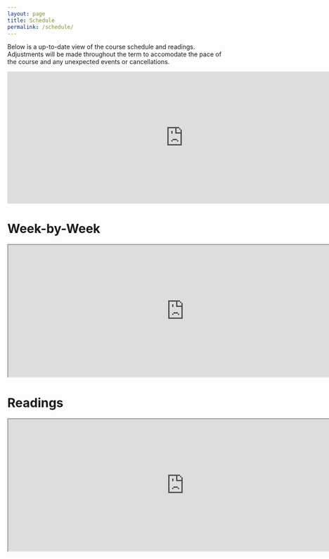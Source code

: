 ```yaml
---
layout: page
title: Schedule
permalink: /schedule/
---
```


Below is a up-to-date view of the course schedule and readings. Adjustments will be made throughout the term to accomodate the pace of the course and any unexpected events or cancellations.

<iframe src="https://www.google.com/calendar/embed?showTitle=0&amp;showPrint=0&amp;showTabs=0&amp;showTz=0&amp;height=300&amp;wkst=1&amp;bgcolor=%23FFFFFF&amp;src=mvk8q2h6c78btn6tt41c0u02rc%40group.calendar.google.com&amp;color=%238C500B&amp;ctz=America%2FDenver" style=" border-width:0 " width="800" height="300" frameborder="0" scrolling="no"></iframe>

# Week-by-Week

<iframe src="https://docs.google.com/spreadsheets/d/17OxNrSSJR7_buoNWuje8L001-Hxlllh30i-eWydhckI/pubhtml?gid=0&amp;single=true&amp;widget=true&amp;headers=false" width="800" height="300"></iframe>

# Readings

<iframe src="https://docs.google.com/spreadsheets/d/17OxNrSSJR7_buoNWuje8L001-Hxlllh30i-eWydhckI/pubhtml?gid=1699312440&amp;single=true&amp;widget=true&amp;headers=false" width="800" height="300"></iframe>